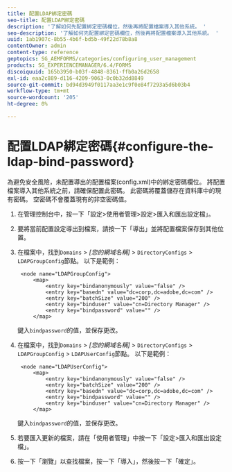 ```yaml
---
title: 配置LDAP綁定密碼
seo-title: 配置LDAP綁定密碼
description: '了解如何先配置綁定密碼欄位，然後再將配置檔案導入其他系統。 '
seo-description: '了解如何先配置綁定密碼欄位，然後再將配置檔案導入其他系統。 '
uuid: 1ab1907c-8b55-4b6f-bd5b-49f22d78b8a8
contentOwner: admin
content-type: reference
geptopics: SG_AEMFORMS/categories/configuring_user_management
products: SG_EXPERIENCEMANAGER/6.4/FORMS
discoiquuid: 165b3950-b03f-4848-8361-ffb0a26d2658
exl-id: eaa2c889-d116-4209-9063-0c0b32dd8849
source-git-commit: bd94d3949f0117aa3e1c9f0e84f7293a5d6b03b4
workflow-type: tm+mt
source-wordcount: '205'
ht-degree: 0%

---
```


# 配置LDAP綁定密碼{#configure-the-ldap-bind-password}

為避免安全風險，未配置導出的配置檔案(config.xml)中的綁定密碼欄位。 將配置檔案導入其他系統之前，請確保配置此密碼。 此密碼將覆蓋儲存在資料庫中的現有密碼。 空密碼不會覆蓋現有的非空密碼值。

1. 在管理控制台中，按一下「設定>使用者管理>設定>匯入和匯出設定檔」。
1. 要將當前配置設定導出到檔案，請按一下「導出」並將配置檔案保存到其他位置。
1. 在檔案中，找到`Domains` > *[您的網域名稱]* > `DirectoryConfigs` > `LDAPGroupConfig`節點。 以下是範例：

   ```as3
    <node name="LDAPGroupConfig"> 
        <map> 
            <entry key="bindanonymously" value="false" />  
            <entry key="basedn" value="dc=corp,dc=adobe,dc=com" />  
            <entry key="batchSize" value="200" />  
            <entry key="binduser" value="cn=Directory Manager" />  
            <entry key="bindpassword" value="" /> 
        </map>
   ```

   鍵入`bindpassword`的值，並保存更改。

1. 在檔案中，找到`Domains` > *[您的網域名稱]* > `DirectoryConfigs` > `LDAPGroupConfig` > `LDAPUserConfig`節點。 以下是範例：

   ```as3
    <node name="LDAPUserConfig"> 
        <map> 
            <entry key="bindanonymously" value="false" />  
            <entry key="batchSize" value="200" />  
            <entry key="basedn" value="dc=corp,dc=adobe,dc=com" />  
            <entry key="bindpassword" value="" /> 
            <entry key="binduser" value="cn=Directory Manager" />  
        </map>
   ```

   鍵入`bindpassword`的值，並保存更改。

1. 若要匯入更新的檔案，請在「使用者管理」中按一下「設定>匯入和匯出設定檔」。
1. 按一下「瀏覽」以查找檔案，按一下「導入」，然後按一下「確定」。
